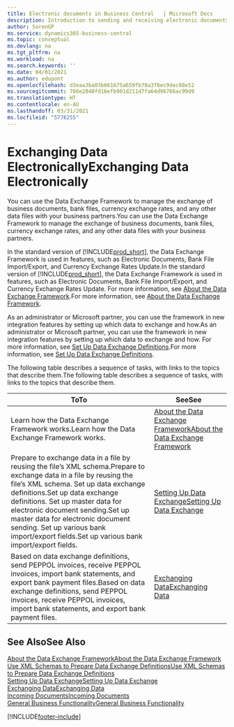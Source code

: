 ```yaml
---
title: Electronic documents in Business Central   | Microsoft Docs
description: Introduction to sending and receiving electronic documents in Business Central.
author: SorenGP
ms.service: dynamics365-business-central
ms.topic: conceptual
ms.devlang: na
ms.tgt_pltfrm: na
ms.workload: na
ms.search.keywords: ''
ms.date: 04/01/2021
ms.author: edupont
ms.openlocfilehash: d3eaa3ba03b661675a659fb78a3f6ec9dec08e52
ms.sourcegitcommit: 766e2840fd16efb901d211d7fa64d96766ac99d9
ms.translationtype: HT
ms.contentlocale: en-AU
ms.lasthandoff: 03/31/2021
ms.locfileid: "5776255"
---
```

# <a name="exchanging-data-electronically"></a><span data-ttu-id="26e4b-103">Exchanging Data Electronically</span><span class="sxs-lookup"><span data-stu-id="26e4b-103">Exchanging Data Electronically</span></span>
<span data-ttu-id="26e4b-104">You can use the Data Exchange Framework to manage the exchange of business documents, bank files, currency exchange rates, and any other data files with your business partners.</span><span class="sxs-lookup"><span data-stu-id="26e4b-104">You can use the Data Exchange Framework to manage the exchange of business documents, bank files, currency exchange rates, and any other data files with your business partners.</span></span>

<span data-ttu-id="26e4b-105">In the standard version of [!INCLUDE[prod_short](includes/prod_short.md)], the Data Exchange Framework is used in features, such as Electronic Documents, Bank File Import/Export, and Currency Exchange Rates Update.</span><span class="sxs-lookup"><span data-stu-id="26e4b-105">In the standard version of [!INCLUDE[prod_short](includes/prod_short.md)], the Data Exchange Framework is used in features, such as Electronic Documents, Bank File Import/Export, and Currency Exchange Rates Update.</span></span> <span data-ttu-id="26e4b-106">For more information, see [About the Data Exchange Framework](across-about-the-data-exchange-framework.md).</span><span class="sxs-lookup"><span data-stu-id="26e4b-106">For more information, see [About the Data Exchange Framework](across-about-the-data-exchange-framework.md).</span></span>

<span data-ttu-id="26e4b-107">As an administrator or Microsoft partner, you can use the framework in new integration features by setting up which data to exchange and how.</span><span class="sxs-lookup"><span data-stu-id="26e4b-107">As an administrator or Microsoft partner, you can use the framework in new integration features by setting up which data to exchange and how.</span></span> <span data-ttu-id="26e4b-108">For more information, see [Set Up Data Exchange Definitions](across-how-to-set-up-data-exchange-definitions.md).</span><span class="sxs-lookup"><span data-stu-id="26e4b-108">For more information, see [Set Up Data Exchange Definitions](across-how-to-set-up-data-exchange-definitions.md).</span></span>

<span data-ttu-id="26e4b-109">The following table describes a sequence of tasks, with links to the topics that describe them.</span><span class="sxs-lookup"><span data-stu-id="26e4b-109">The following table describes a sequence of tasks, with links to the topics that describe them.</span></span>  

|<span data-ttu-id="26e4b-110">To</span><span class="sxs-lookup"><span data-stu-id="26e4b-110">To</span></span>|<span data-ttu-id="26e4b-111">See</span><span class="sxs-lookup"><span data-stu-id="26e4b-111">See</span></span>|  
|--------|---------|  
|<span data-ttu-id="26e4b-112">Learn how the Data Exchange Framework works.</span><span class="sxs-lookup"><span data-stu-id="26e4b-112">Learn how the Data Exchange Framework works.</span></span>|[<span data-ttu-id="26e4b-113">About the Data Exchange Framework</span><span class="sxs-lookup"><span data-stu-id="26e4b-113">About the Data Exchange Framework</span></span>](across-about-the-data-exchange-framework.md)|  
|<span data-ttu-id="26e4b-114">Prepare to exchange data in a file by reusing the file’s XML schema.</span><span class="sxs-lookup"><span data-stu-id="26e4b-114">Prepare to exchange data in a file by reusing the file’s XML schema.</span></span> <span data-ttu-id="26e4b-115">Set up data exchange definitions.</span><span class="sxs-lookup"><span data-stu-id="26e4b-115">Set up data exchange definitions.</span></span> <span data-ttu-id="26e4b-116">Set up master data for electronic document sending.</span><span class="sxs-lookup"><span data-stu-id="26e4b-116">Set up master data for electronic document sending.</span></span> <span data-ttu-id="26e4b-117">Set up various bank import/export fields.</span><span class="sxs-lookup"><span data-stu-id="26e4b-117">Set up various bank import/export fields.</span></span>|[<span data-ttu-id="26e4b-118">Setting Up Data Exchange</span><span class="sxs-lookup"><span data-stu-id="26e4b-118">Setting Up Data Exchange</span></span>](across-set-up-data-exchange.md)|  
|<span data-ttu-id="26e4b-119">Based on data exchange definitions, send PEPPOL invoices, receive PEPPOL invoices, import bank statements, and export bank payment files.</span><span class="sxs-lookup"><span data-stu-id="26e4b-119">Based on data exchange definitions, send PEPPOL invoices, receive PEPPOL invoices, import bank statements, and export bank payment files.</span></span>|[<span data-ttu-id="26e4b-120">Exchanging Data</span><span class="sxs-lookup"><span data-stu-id="26e4b-120">Exchanging Data</span></span>](across-exchange-data.md)|  

## <a name="see-also"></a><span data-ttu-id="26e4b-121">See Also</span><span class="sxs-lookup"><span data-stu-id="26e4b-121">See Also</span></span>  
[<span data-ttu-id="26e4b-122">About the Data Exchange Framework</span><span class="sxs-lookup"><span data-stu-id="26e4b-122">About the Data Exchange Framework</span></span>](across-about-the-data-exchange-framework.md)  
[<span data-ttu-id="26e4b-123">Use XML Schemas to Prepare Data Exchange Definitions</span><span class="sxs-lookup"><span data-stu-id="26e4b-123">Use XML Schemas to Prepare Data Exchange Definitions</span></span>](across-how-to-use-xml-schemas-to-prepare-data-exchange-definitions.md)  
[<span data-ttu-id="26e4b-124">Setting Up Data Exchange</span><span class="sxs-lookup"><span data-stu-id="26e4b-124">Setting Up Data Exchange</span></span>](across-set-up-data-exchange.md)  
[<span data-ttu-id="26e4b-125">Exchanging Data</span><span class="sxs-lookup"><span data-stu-id="26e4b-125">Exchanging Data</span></span>](across-exchange-data.md)  
[<span data-ttu-id="26e4b-126">Incoming Documents</span><span class="sxs-lookup"><span data-stu-id="26e4b-126">Incoming Documents</span></span>](across-income-documents.md)  
[<span data-ttu-id="26e4b-127">General Business Functionality</span><span class="sxs-lookup"><span data-stu-id="26e4b-127">General Business Functionality</span></span>](ui-across-business-areas.md)


[!INCLUDE[footer-include](includes/footer-banner.md)]